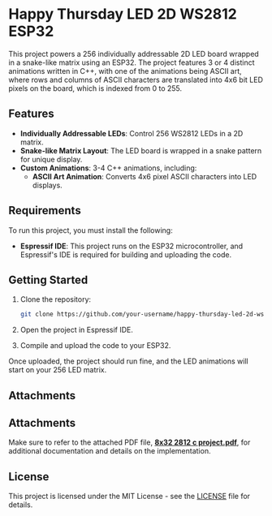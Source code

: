 # Happy Thursday LED 2D WS2812 ESP32

This project powers a 256 individually addressable 2D LED board wrapped in a snake-like matrix using an ESP32. The project features 3 or 4 distinct animations written in C++, with one of the animations being ASCII art, where rows and columns of ASCII characters are translated into 4x6 bit LED pixels on the board, which is indexed from 0 to 255.

## Features

- **Individually Addressable LEDs**: Control 256 WS2812 LEDs in a 2D matrix.
- **Snake-like Matrix Layout**: The LED board is wrapped in a snake pattern for unique display.
- **Custom Animations**: 3-4 C++ animations, including:
  - **ASCII Art Animation**: Converts 4x6 pixel ASCII characters into LED displays.

## Requirements

To run this project, you must install the following:

- **Espressif IDE**: This project runs on the ESP32 microcontroller, and Espressif's IDE is required for building and uploading the code.
  
## Getting Started

1. Clone the repository:
    ```bash
    git clone https://github.com/your-username/happy-thursday-led-2d-ws2812-esp32.git
    ```

2. Open the project in Espressif IDE.

3. Compile and upload the code to your ESP32.

Once uploaded, the project should run fine, and the LED animations will start on your 256 LED matrix.

## Attachments
## Attachments

Make sure to refer to the attached PDF file, [**8x32 2812 c project.pdf**](8x32%202812%20c%20project.pdf), for additional documentation and details on the implementation.

## License

This project is licensed under the MIT License - see the [LICENSE](LICENSE) file for details.
